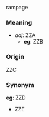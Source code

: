 rampage
### Meaning
+ _adj_: ZZA
    + __eg__: ZZB

### Origin

ZZC

### Synonym

__eg__: ZZD

+ ZZE


